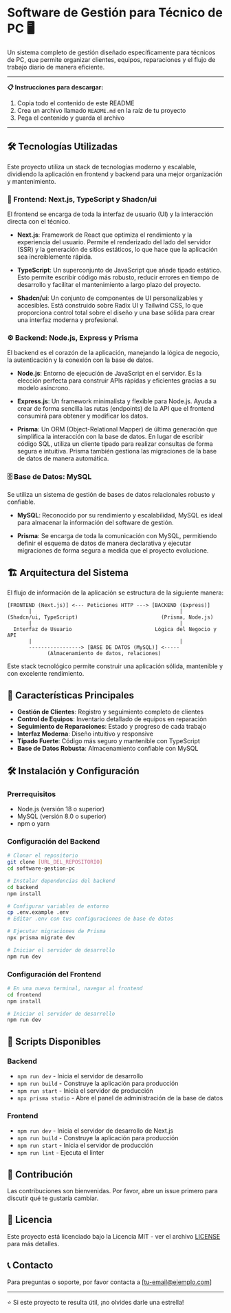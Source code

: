 # Software de Gestión para Técnico de PC 🖥️

Un sistema completo de gestión diseñado específicamente para técnicos de PC, que permite organizar clientes, equipos, reparaciones y el flujo de trabajo diario de manera eficiente.

---

**📋 Instrucciones para descargar:**
1. Copia todo el contenido de este README
2. Crea un archivo llamado `README.md` en la raíz de tu proyecto
3. Pega el contenido y guarda el archivo

---

## 🛠️ Tecnologías Utilizadas

Este proyecto utiliza un stack de tecnologías moderno y escalable, dividiendo la aplicación en frontend y backend para una mejor organización y mantenimiento.

### 🎨 Frontend: Next.js, TypeScript y Shadcn/ui

El frontend se encarga de toda la interfaz de usuario (UI) y la interacción directa con el técnico.

- **Next.js**: Framework de React que optimiza el rendimiento y la experiencia del usuario. Permite el renderizado del lado del servidor (SSR) y la generación de sitios estáticos, lo que hace que la aplicación sea increíblemente rápida.

- **TypeScript**: Un superconjunto de JavaScript que añade tipado estático. Esto permite escribir código más robusto, reducir errores en tiempo de desarrollo y facilitar el mantenimiento a largo plazo del proyecto.

- **Shadcn/ui**: Un conjunto de componentes de UI personalizables y accesibles. Está construido sobre Radix UI y Tailwind CSS, lo que proporciona control total sobre el diseño y una base sólida para crear una interfaz moderna y profesional.

### ⚙️ Backend: Node.js, Express y Prisma

El backend es el corazón de la aplicación, manejando la lógica de negocio, la autenticación y la conexión con la base de datos.

- **Node.js**: Entorno de ejecución de JavaScript en el servidor. Es la elección perfecta para construir APIs rápidas y eficientes gracias a su modelo asíncrono.

- **Express.js**: Un framework minimalista y flexible para Node.js. Ayuda a crear de forma sencilla las rutas (endpoints) de la API que el frontend consumirá para obtener y modificar los datos.

- **Prisma**: Un ORM (Object-Relational Mapper) de última generación que simplifica la interacción con la base de datos. En lugar de escribir código SQL, utiliza un cliente tipado para realizar consultas de forma segura e intuitiva. Prisma también gestiona las migraciones de la base de datos de manera automática.

### 🗄️ Base de Datos: MySQL

Se utiliza un sistema de gestión de bases de datos relacionales robusto y confiable.

- **MySQL**: Reconocido por su rendimiento y escalabilidad, MySQL es ideal para almacenar la información del software de gestión.

- **Prisma**: Se encarga de toda la comunicación con MySQL, permitiendo definir el esquema de datos de manera declarativa y ejecutar migraciones de forma segura a medida que el proyecto evolucione.

## 🏗️ Arquitectura del Sistema

El flujo de información de la aplicación se estructura de la siguiente manera:

```
[FRONTEND (Next.js)] <--- Peticiones HTTP ---> [BACKEND (Express)]
       |                                                |
(Shadcn/ui, TypeScript)                           (Prisma, Node.js)
       |                                                |
  Interfaz de Usuario                           Lógica del Negocio y API
       |                                                |
       -----------------> [BASE DE DATOS (MySQL)] <-----
             (Almacenamiento de datos, relaciones)
```

Este stack tecnológico permite construir una aplicación sólida, mantenible y con excelente rendimiento.

## 🚀 Características Principales

- **Gestión de Clientes**: Registro y seguimiento completo de clientes
- **Control de Equipos**: Inventario detallado de equipos en reparación
- **Seguimiento de Reparaciones**: Estado y progreso de cada trabajo
- **Interfaz Moderna**: Diseño intuitivo y responsive
- **Tipado Fuerte**: Código más seguro y mantenible con TypeScript
- **Base de Datos Robusta**: Almacenamiento confiable con MySQL

## 🛠️ Instalación y Configuración

### Prerrequisitos

- Node.js (versión 18 o superior)
- MySQL (versión 8.0 o superior)
- npm o yarn

### Configuración del Backend

```bash
# Clonar el repositorio
git clone [URL_DEL_REPOSITORIO]
cd software-gestion-pc

# Instalar dependencias del backend
cd backend
npm install

# Configurar variables de entorno
cp .env.example .env
# Editar .env con tus configuraciones de base de datos

# Ejecutar migraciones de Prisma
npx prisma migrate dev

# Iniciar el servidor de desarrollo
npm run dev
```

### Configuración del Frontend

```bash
# En una nueva terminal, navegar al frontend
cd frontend
npm install

# Iniciar el servidor de desarrollo
npm run dev
```

## 📝 Scripts Disponibles

### Backend
- `npm run dev` - Inicia el servidor de desarrollo
- `npm run build` - Construye la aplicación para producción
- `npm run start` - Inicia el servidor de producción
- `npx prisma studio` - Abre el panel de administración de la base de datos

### Frontend
- `npm run dev` - Inicia el servidor de desarrollo de Next.js
- `npm run build` - Construye la aplicación para producción
- `npm run start` - Inicia el servidor de producción
- `npm run lint` - Ejecuta el linter

## 🤝 Contribución

Las contribuciones son bienvenidas. Por favor, abre un issue primero para discutir qué te gustaría cambiar.

## 📄 Licencia

Este proyecto está licenciado bajo la Licencia MIT - ver el archivo [LICENSE](LICENSE) para más detalles.

## 📞 Contacto

Para preguntas o soporte, por favor contacta a [tu-email@ejemplo.com]

---

⭐ Si este proyecto te resulta útil, ¡no olvides darle una estrella!
